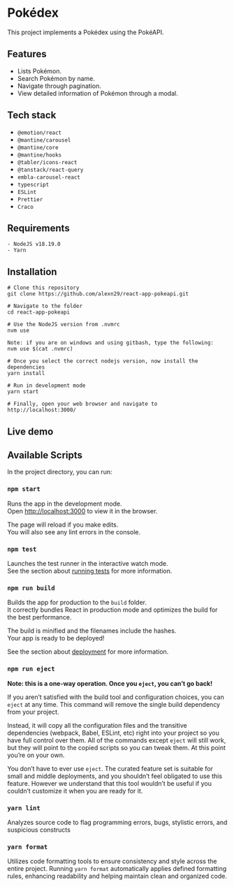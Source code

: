 # Pokédex

This project implements a Pokédex using the PokéAPI.

## Features

- Lists Pokémon.
- Search Pokémon by name.
- Navigate through pagination.
- View detailed information of Pokémon through a modal.

## Tech stack

- `@emotion/react`
- `@mantine/carousel`
- `@mantine/core`
- `@mantine/hooks`
- `@tabler/icons-react`
- `@tanstack/react-query`
- `embla-carousel-react`
- `typescript`
- `ESLint`
- `Prettier`
- `Craco`

## Requirements

```
- NodeJS v18.19.0
- Yarn
```

## Installation

```
# Clone this repository
git clone https://github.com/alexn29/react-app-pokeapi.git

# Navigate to the folder
cd react-app-pokeapi

# Use the NodeJS version from .nvmrc
nvm use

Note: if you are on windows and using gitbash, type the following:
nvm use $(cat .nvmrc)

# Once you select the correct nodejs version, now install the dependencies
yarn install

# Run in development mode
yarn start

# Finally, open your web browser and navigate to
http://localhost:3000/
```

## Live demo

## Available Scripts

In the project directory, you can run:

### `npm start`

Runs the app in the development mode.\
Open [http://localhost:3000](http://localhost:3000) to view it in the browser.

The page will reload if you make edits.\
You will also see any lint errors in the console.

### `npm test`

Launches the test runner in the interactive watch mode.\
See the section about [running tests](https://facebook.github.io/create-react-app/docs/running-tests) for more information.

### `npm run build`

Builds the app for production to the `build` folder.\
It correctly bundles React in production mode and optimizes the build for the best performance.

The build is minified and the filenames include the hashes.\
Your app is ready to be deployed!

See the section about [deployment](https://facebook.github.io/create-react-app/docs/deployment) for more information.

### `npm run eject`

**Note: this is a one-way operation. Once you `eject`, you can’t go back!**

If you aren’t satisfied with the build tool and configuration choices, you can `eject` at any time. This command will remove the single build dependency from your project.

Instead, it will copy all the configuration files and the transitive dependencies (webpack, Babel, ESLint, etc) right into your project so you have full control over them. All of the commands except `eject` will still work, but they will point to the copied scripts so you can tweak them. At this point you’re on your own.

You don’t have to ever use `eject`. The curated feature set is suitable for small and middle deployments, and you shouldn’t feel obligated to use this feature. However we understand that this tool wouldn’t be useful if you couldn’t customize it when you are ready for it.

### `yarn lint`

Analyzes source code to flag programming errors, bugs, stylistic errors, and suspicious constructs

### `yarn format`

Utilizes code formatting tools to ensure consistency and style across the entire project. Running `yarn format` automatically applies defined formatting rules, enhancing readability and helping maintain clean and organized code.
